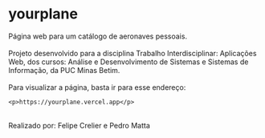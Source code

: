 # yourplane
Página web para um catálogo de aeronaves pessoais. <br>
<br>Projeto desenvolvido para a disciplina Trabalho Interdisciplinar: Aplicações Web, dos cursos: Análise e Desenvolvimento de Sistemas e Sistemas de Informação, da PUC Minas Betim.<br>
<br>Para visualizar a página, basta ir para esse endereço:<br>
```
<p>https://yourplane.vercel.app</p>
```
<br>Realizado por: Felipe Crelier e Pedro Matta</p>
